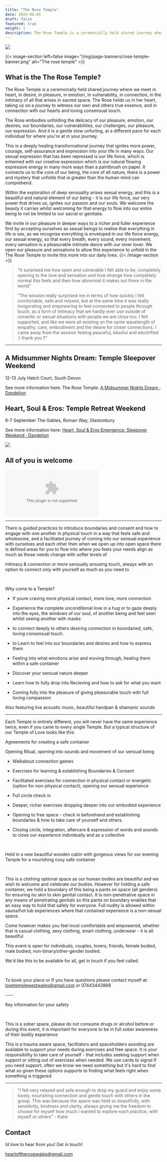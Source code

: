 ```yaml
---
title: "The Rose Temple"
date: 2025-06-05
draft: false
featured: true
weight: 1
description: The Rose Temple is a ceremonially held shared journey where we meet in heart, in desire, in pleasure, in emotion, in vulnerability, in connection, in the intimacy of all that arises in sacred space.  The Rose holds us in her heart, taking us on a journey to witness our own and others true essence, and in connection with our hearts and loving consensual touch. 
---
```


![](/img/rose-temple/slogan.avif)

{{< image-section left=false image="/img/page-banners/rose-temple-banner.png" alt="The rose temple" >}}

## What is the The Rose Temple?

The Rose Temple is a ceremonially held shared journey where we meet in heart, in desire, in pleasure, in emotion, in vulnerability, in connection, in the intimacy of all that arises in sacred space.  The Rose holds us in her heart, taking us on a journey to witness our own and others true essence, and in connection with our hearts and loving consensual touch. 

The Rose embodies unfolding the delicacy of our pleasure, emotion, our desires, our boundaries, our vulnerabilities, our challenges, our pleasure, our expression. And it is a gentle slow unfurling, at a different pace for each individual for where you're at in your journey. 

This is a deeply healing transformational journey that ignites more power, courage, self-assurance and expression into your life in many ways. Our sexual expression that has been repressed is our life force, which is entwined with our creative expression which is our natural flowing expressive energy in many more ways than a paintbrush on paper. It connects us to the core of our being, the core of all nature, there is a power and mystery that unfolds that ia greater than the human mind can comprehend. 

Within the exploration of deep sensuality arises sexual energy, and this is a beautiful and natural element of our being - it is our life force, our very power that drives us, ignites our passion and our souls. We welcome the beauty it carries whilst welcoming for that energy to flow into our entire being to not be limited to our sacral or genitalia.​

We invite in our pleasure in deeper ways to a richer and fuller experience first by accepting ourselves as sexual beings to realise that everything in life is sex, as we recognise everything is enveloped in our life force energy, our sexual energy, so that every breath, every sound, every movement, every sensation is a pleasurable intimate dance with our inner lover. We open our pleasure and sensations to allow this experience to unfold in the The Rose Temple to invite this more into our daily lives.
{{< /image-section  >}}

> "It surprised me how open and vulnerable I felt able to be, completely opening to the love and sensation and how strange how completely normal this feels and then how abnormal it makes out there in the world"

> "The session really surprised me in terms of how quickly I felt comfortable, safe and relaxed, but at the same time it was really invigorating and empowering to feel connected to people through touch, as a form of intimacy that we hardly ever use outside of romantic or sexual situations with people we are close too. I felt supported, and like we were all existing on the same wavelength of empathy, care, embodiment and the desire for closer connections. I came away from the session feeling peaceful, blissful and electrified :) thank you !!"


---

## A Midsummer Nights Dream: Temple Sleepover Weekend

12-13 July Hatch Court, South Devon

See more information here: The Rose Temple: [A Midsummer Nights Dream · Dandelion](https://dandelion.events/e/j3q8e)

## Heart, Soul & Eros: Temple Retreat Weekend

6-7 September
The Gables, Roman Way, Glastonbury


See more information here: [Heart, Soul & Eros Emergence: Sleepover Weekend · Dandelion](https://dandelion.events/e/x3dte)

![](/img/rose-inquire.avif)

## All of you is welcome 

![ENQUIRE NOW](mailto:lovetemplewestwales@gmail.com?subject=I%20would%20love%20to%20come%20to%20The%20Rose%20Temple!)

---

There is guided practices to introduce boundaries and consent and how to engage with one another in physical touch in a way that feels safe and wholesome, and a facilitated journey of coming into our sensual experience with ourselves and each other then when we open up into open space there is defined areas for you to flow into where you feels your needs align as much as those needs change with softer levels of 

 intimacy & connection or more sensually arousing touch, always with an option to connect only with yourself as much as you need to​

​

Why come to a Temple? 

- If youre craving more physical contact, more love, more connection

- Experience the complete unconditional love in a hug or to gaze deeply into the eyes, the windows of our soul, of another being and feel seen whilst seeing another with masks

- to connect deeply to others desiring connection in boundaried, safe, loving consensual touch. 

- to Learn to feel into our boundaries and desires and how to express them 

 - Feeling into what emotions arise and moving through, healing them within a safe container

- Discover your sensual nature deeper 

 - Learn how to fully drop into Recieving and how to ask for what you want 

- Coming fully into the pleasure of giving pleasurable touch with full loving compassion

 

 

Also featuring live acoustic music, beautiful handpan & shamanic sounds 

----

Each Temple is entirely different, you will never have the same experience twice, even if you came to every single Temple. But a typical structure of our Temple of Love looks like this:

Agreements for creating a safe container

Opening Ritual, opening into sounds and movement of our sensual being

- Walkabout connection games

- Exercises for learning & establishing Boundaries & Consent

- Facilitated exercises for connection in physical contact or energetic (option for non-physical contact), opening our sensual experience 

- Full circle check in 

- Deeper, richer exercises dropping deeper into our embodied experience 

- Opening to free space - check in beforehand and establishing boundaries & how to take care of yourself and others.

- Closing circle, integration, aftercare & expression of words and sounds to close our experience individually and as a collective

​

Held in a new beautiful wooden cabin with gorgeous views for our evening Temple for a nourishing cosy safe container

​

This is a clothing optional space as our human bodies are beautiful and we wish to welcome and celebrate our bodies. However for holding a safe container, we hold a boundary of this being a pants on space (all genders) for ensuring no skin to skin genital contact. It is non-penetrative space in any means of penetrating genitals so this pants on boundary enables that an easy way to hold that safely for everyone. Full nudity is allowed within sauna/hot tub experiences where that contained experience is a non-sexual space. 

Come however makes you feel most comfortable and empowered, whether that is casual clothing, sexy clothing, smart clothing, underwear - it is all beautiful

 

This event is open for individuals, couples, lovers, friends, female bodied, male bodied, non-binary/other-gender bodied. 

 

We'd like this to be available for all, get in touch if you feel called. 

​

To book your place or If you have questions please contact myself at: lovetemplewestwales@gmail.com or 07443443868

​----

Key information for your safety

​

This is a sober space, please do not consume drugs or alcohol before or during this event, it is important for everyone to be in full sober awareness of their bodily experience

This is a trauma aware space, facilitators and spaceholders assisting are available to support your needs during exercises and free space. It is your responsibility to take care of yourself - that includes seeking support when support or sitting out of exercises when needed. We use cards to signal if you need support, often we know we need something but it's hard to find what so given these options supports to finding what feels right when something is triggered


----

> "I felt very relaxed and safe enough to drop my guard and enjoy some lovely, nourishing connection and gentle touch with others in the group. This was because the space was held so beautifully, with sensitivity, kindness and clarity, always giving me the freedom to choose for myself how much i wanted to explore each practice, with myself or others" - Katie


## Contact

Id love to hear from you! Get in touch!

[heartoftherosewales@gmail.com](mailto:heartoftherosewales@gmail.com)
